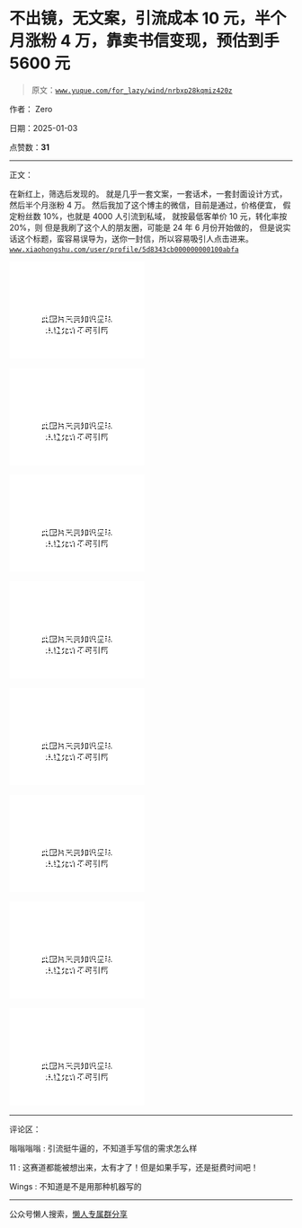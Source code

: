 # 不出镜，无文案，引流成本 10 元，半个月涨粉 4 万，靠卖书信变现，预估到手 5600 元

> 原文：[`www.yuque.com/for_lazy/wind/nrbxp28kqmiz420z`](https://www.yuque.com/for_lazy/wind/nrbxp28kqmiz420z)

作者： Zero

日期：2025-01-03

点赞数：**31**

* * *

正文：

在新红上，筛选后发现的。 就是几乎一套文案，一套话术，一套封面设计方式，然后半个月涨粉 4 万。 然后我加了这个博主的微信，目前是通过，价格便宜，
假定粉丝数 10%，也就是 4000 人引流到私域， 就按最低客单价 10 元，转化率按 20%，则 但是我刷了这个人的朋友圈，可能是 24 年 6 月份开始做的，
但是说实话这个标题，蛮容易误导为，送你一封信，所以容易吸引人点击进来。 [`www.xiaohongshu.com/user/profile/5d8343cb000000000100abfa`](https://www.xiaohongshu.com/user/profile/5d8343cb000000000100abfa)

![](img/207ffb4be7c8c2c7edefb45fa297f177.png "None")

![](img/4639b8209a43b8d22cdc8cde0f031f03.png "None")

![](img/557b5a1f02c6834293912377a7d2b82e.png "None")

![](img/0ceac125addea9933e9b52e30c80c787.png "None")

![](img/978a8c215260865778d941bf88f97690.png "None")

![](img/ff8dda13af90bb0c81514f439e7fd5c0.png "None")

![](img/111035f299950185e9ac44201f70671a.png "None")

![](img/f5e9b28b34730ee3db0e59dd6adff8e5.png "None")

* * *

评论区：

嗡嗡嗡嗡 : 引流挺牛逼的，不知道手写信的需求怎么样

11 : 这赛道都能被想出来，太有才了！但是如果手写，还是挺费时间吧！

Wings : 不知道是不是用那种机器写的

* * *

公众号懒人搜索，[懒人专属群分享](https://lazybook.fun/#/blog/group)